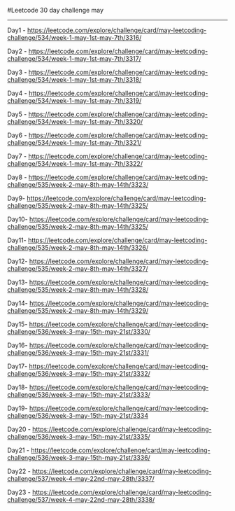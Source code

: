 #Leetcode 30 day challenge may	

---	
Day1 - https://leetcode.com/explore/challenge/card/may-leetcoding-challenge/534/week-1-may-1st-may-7th/3316/

Day2 - https://leetcode.com/explore/challenge/card/may-leetcoding-challenge/534/week-1-may-1st-may-7th/3317/

Day3 - https://leetcode.com/explore/challenge/card/may-leetcoding-challenge/534/week-1-may-1st-may-7th/3318/

Day4 - https://leetcode.com/explore/challenge/card/may-leetcoding-challenge/534/week-1-may-1st-may-7th/3319/

Day5 - https://leetcode.com/explore/challenge/card/may-leetcoding-challenge/534/week-1-may-1st-may-7th/3320/

Day6 - https://leetcode.com/explore/challenge/card/may-leetcoding-challenge/534/week-1-may-1st-may-7th/3321/

Day7 - https://leetcode.com/explore/challenge/card/may-leetcoding-challenge/534/week-1-may-1st-may-7th/3322/

Day8 - https://leetcode.com/explore/challenge/card/may-leetcoding-challenge/535/week-2-may-8th-may-14th/3323/	

Day9- https://leetcode.com/explore/challenge/card/may-leetcoding-challenge/535/week-2-may-8th-may-14th/3325/

Day10- https://leetcode.com/explore/challenge/card/may-leetcoding-challenge/535/week-2-may-8th-may-14th/3325/

Day11- https://leetcode.com/explore/challenge/card/may-leetcoding-challenge/535/week-2-may-8th-may-14th/3326/

Day12- https://leetcode.com/explore/challenge/card/may-leetcoding-challenge/535/week-2-may-8th-may-14th/3327/

Day13- https://leetcode.com/explore/challenge/card/may-leetcoding-challenge/535/week-2-may-8th-may-14th/3328/

Day14- https://leetcode.com/explore/challenge/card/may-leetcoding-challenge/535/week-2-may-8th-may-14th/3329/

Day15- https://leetcode.com/explore/challenge/card/may-leetcoding-challenge/536/week-3-may-15th-may-21st/3330/

Day16- https://leetcode.com/explore/challenge/card/may-leetcoding-challenge/536/week-3-may-15th-may-21st/3331/

Day17- https://leetcode.com/explore/challenge/card/may-leetcoding-challenge/536/week-3-may-15th-may-21st/3332/

Day18- https://leetcode.com/explore/challenge/card/may-leetcoding-challenge/536/week-3-may-15th-may-21st/3333/

Day19- https://leetcode.com/explore/challenge/card/may-leetcoding-challenge/536/week-3-may-15th-may-21st/3334

Day20 - https://leetcode.com/explore/challenge/card/may-leetcoding-challenge/536/week-3-may-15th-may-21st/3335/

Day21 - https://leetcode.com/explore/challenge/card/may-leetcoding-challenge/536/week-3-may-15th-may-21st/3336/

Day22 - https://leetcode.com/explore/challenge/card/may-leetcoding-challenge/537/week-4-may-22nd-may-28th/3337/

Day23 - https://leetcode.com/explore/challenge/card/may-leetcoding-challenge/537/week-4-may-22nd-may-28th/3338/

